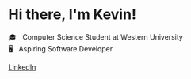 # Hi there, I'm Kevin!

🎓&nbsp;&nbsp;&nbsp;Computer Science Student at Western University  
🖥️&nbsp;&nbsp;&nbsp;Aspiring Software Developer  

[LinkedIn](https://www.linkedin.com/in/kfengg/)
